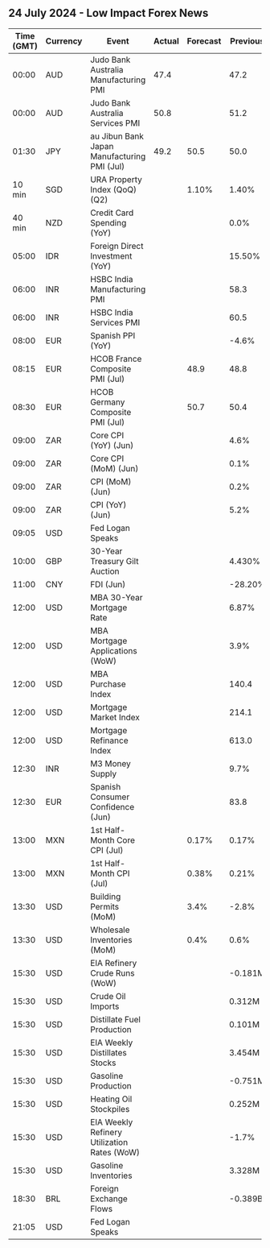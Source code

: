 ## 24 July 2024 - Low Impact Forex News

| Time (GMT) | Currency | Event | Actual | Forecast | Previous |
|------|----------|-------|--------|----------|----------|
| 00:00 | AUD | Judo Bank Australia Manufacturing PMI | 47.4 |  | 47.2 |
| 00:00 | AUD | Judo Bank Australia Services PMI | 50.8 |  | 51.2 |
| 01:30 | JPY | au Jibun Bank Japan Manufacturing PMI (Jul) | 49.2 | 50.5 | 50.0 |
| 10 min | SGD | URA Property Index (QoQ) (Q2) |  | 1.10% | 1.40% |
| 40 min | NZD | Credit Card Spending (YoY) |  |  | 0.0% |
| 05:00 | IDR | Foreign Direct Investment (YoY) |  |  | 15.50% |
| 06:00 | INR | HSBC India Manufacturing PMI |  |  | 58.3 |
| 06:00 | INR | HSBC India Services PMI |  |  | 60.5 |
| 08:00 | EUR | Spanish PPI (YoY) |  |  | -4.6% |
| 08:15 | EUR | HCOB France Composite PMI (Jul) |  | 48.9 | 48.8 |
| 08:30 | EUR | HCOB Germany Composite PMI (Jul) |  | 50.7 | 50.4 |
| 09:00 | ZAR | Core CPI (YoY) (Jun) |  |  | 4.6% |
| 09:00 | ZAR | Core CPI (MoM) (Jun) |  |  | 0.1% |
| 09:00 | ZAR | CPI (MoM) (Jun) |  |  | 0.2% |
| 09:00 | ZAR | CPI (YoY) (Jun) |  |  | 5.2% |
| 09:05 | USD | Fed Logan Speaks |  |  |  |
| 10:00 | GBP | 30-Year Treasury Gilt Auction |  |  | 4.430% |
| 11:00 | CNY | FDI (Jun) |  |  | -28.20% |
| 12:00 | USD | MBA 30-Year Mortgage Rate |  |  | 6.87% |
| 12:00 | USD | MBA Mortgage Applications (WoW) |  |  | 3.9% |
| 12:00 | USD | MBA Purchase Index |  |  | 140.4 |
| 12:00 | USD | Mortgage Market Index |  |  | 214.1 |
| 12:00 | USD | Mortgage Refinance Index |  |  | 613.0 |
| 12:30 | INR | M3 Money Supply |  |  | 9.7% |
| 12:30 | EUR | Spanish Consumer Confidence (Jun) |  |  | 83.8 |
| 13:00 | MXN | 1st Half-Month Core CPI (Jul) |  | 0.17% | 0.17% |
| 13:00 | MXN | 1st Half-Month CPI (Jul) |  | 0.38% | 0.21% |
| 13:30 | USD | Building Permits (MoM) |  | 3.4% | -2.8% |
| 13:30 | USD | Wholesale Inventories (MoM) |  | 0.4% | 0.6% |
| 15:30 | USD | EIA Refinery Crude Runs (WoW) |  |  | -0.181M |
| 15:30 | USD | Crude Oil Imports |  |  | 0.312M |
| 15:30 | USD | Distillate Fuel Production |  |  | 0.101M |
| 15:30 | USD | EIA Weekly Distillates Stocks |  |  | 3.454M |
| 15:30 | USD | Gasoline Production |  |  | -0.751M |
| 15:30 | USD | Heating Oil Stockpiles |  |  | 0.252M |
| 15:30 | USD | EIA Weekly Refinery Utilization Rates (WoW) |  |  | -1.7% |
| 15:30 | USD | Gasoline Inventories |  |  | 3.328M |
| 18:30 | BRL | Foreign Exchange Flows |  |  | -0.389B |
| 21:05 | USD | Fed Logan Speaks |  |  |  |
